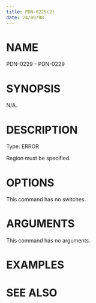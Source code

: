 ```yaml
---
title: PDN-0229(2)
date: 24/09/08
---
```


# NAME

PDN-0229 - PDN-0229

# SYNOPSIS

N/A.

# DESCRIPTION

Type: ERROR

Region must be specified.

# OPTIONS

This command has no switches.

# ARGUMENTS

This command has no arguments.

# EXAMPLES

# SEE ALSO
